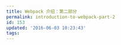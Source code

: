 ```yaml
---
title: Webpack 介绍：第二部分
permalink: introduction-to-webpack-part-2
id: 153
updated: '2016-06-03 10:23:43'
tags:
---
```

